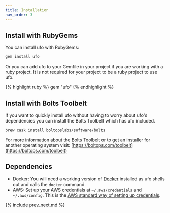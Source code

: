 ```yaml
---
title: Installation
nav_order: 3
---
```


## Install with RubyGems

You can install ufo with RubyGems:

```sh
gem install ufo
```

Or you can add ufo to your Gemfile in your project if you are working with a ruby project.  It is not required for your project to be a ruby project to use ufo.

{% highlight ruby %}
gem "ufo"
{% endhighlight %}

## Install with Bolts Toolbelt

If you want to quickly install ufo without having to worry about ufo's dependencies you can install the Bolts Toolbelt which has ufo included.

```sh
brew cask install boltopslabs/software/bolts
```

For more information about the Bolts Toolbelt or to get an installer for another operating system visit: [https://boltops.com/toolbelt](https://boltops.com/toolbelt)

## Dependencies

* Docker: You will need a working version of [Docker](https://docs.docker.com/engine/installation/) installed as ufo shells out and calls the `docker` command.
* AWS: Set up your AWS credentials at `~/.aws/credentials` and `~/.aws/config`.  This is the [AWS standard way of setting up credentials](https://aws.amazon.com/blogs/security/a-new-and-standardized-way-to-manage-credentials-in-the-aws-sdks/).

{% include prev_next.md %}